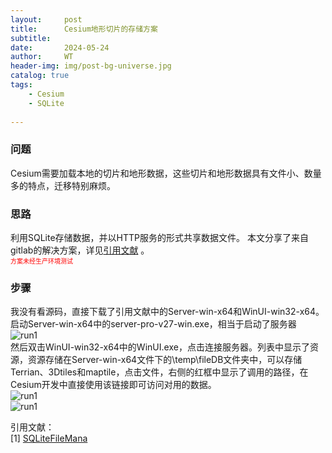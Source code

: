 ```yaml
---
layout:     post
title:      Cesium地形切片的存储方案
subtitle:   
date:       2024-05-24
author:     WT
header-img: img/post-bg-universe.jpg
catalog: true
tags:
    - Cesium
    - SQLite  
        
---
```


### 问题
Cesium需要加载本地的切片和地形数据，这些切片和地形数据具有文件小、数量多的特点，迁移特别麻烦。


### 思路 
利用SQLite存储数据，并以HTTP服务的形式共享数据文件。
本文分享了来自gitlab的解决方案，详见[引用文献](https://gitee.com/WangShan010/SQLiteFileMana) 。  
<font size=1 color=Red>方案未经生产环境测试 </font> 

### 步骤
我没有看源码，直接下载了引用文献中的Server-win-x64和WinUI-win32-x64。  
启动Server-win-x64中的server-pro-v27-win.exe，相当于启动了服务器  
![run1](http://www.spatial.pro/img/SQLite001.png)   
然后双击WinUI-win32-x64中的WinUI.exe，点击连接服务器。列表中显示了资源，资源存储在Server-win-x64文件下的\temp\fileDB文件夹中，可以存储Terrian、3Dtiles和maptile，点击文件，右侧的红框中显示了调用的路径，在Cesium开发中直接使用该链接即可访问对用的数据。  
![run1](http://www.spatial.pro/img/SQLite002.png)     
![run1](http://www.spatial.pro/img/SQLite003.png)   


引用文献：   
[1] [SQLiteFileMana](https://gitee.com/WangShan010/SQLiteFileMana)  





 


